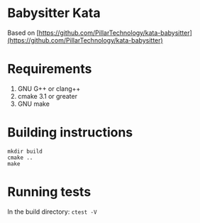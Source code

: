 # Babysitter Kata
Based on [https://github.com/PillarTechnology/kata-babysitter](https://github.com/PillarTechnology/kata-babysitter)

# Requirements
1.  GNU G++ or clang++
2.  cmake 3.1 or greater
3.  GNU make

# Building instructions
```
mkdir build
cmake ..
make
```

# Running tests
In the build directory: `ctest -V`
